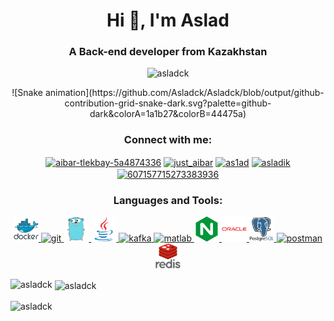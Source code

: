 
<h1 align="center">Hi 👋, I'm Aslad</h1>
<h3 align="center">A Back-end developer from Kazakhstan</h3>

<p align="center"> <img src="https://komarev.com/ghpvc/?username=asladck&label=Profile%20views&color=0e75b6&style=flat" alt="asladck" /> </p>
<div align="center">
  ![Snake animation](https://github.com/Asladck/Asladck/blob/output/github-contribution-grid-snake-dark.svg?palette=github-dark&colorA=1a1b27&colorB=44475a)
</div>

<h3 align="center">Connect with me:</h3>
<p align="center">
<a href="https://linkedin.com/in/aibar-tlekbay-5a4874336" target="blank"><img align="center" src="https://raw.githubusercontent.com/rahuldkjain/github-profile-readme-generator/master/src/images/icons/Social/linked-in-alt.svg" alt="aibar-tlekbay-5a4874336" height="30" width="40" /></a>
<a href="https://instagram.com/just_aibar" target="blank"><img align="center" src="https://raw.githubusercontent.com/rahuldkjain/github-profile-readme-generator/master/src/images/icons/Social/instagram.svg" alt="just_aibar" height="30" width="40" /></a>
<a href="https://codeforces.com/profile/as1ad" target="blank"><img align="center" src="https://raw.githubusercontent.com/rahuldkjain/github-profile-readme-generator/master/src/images/icons/Social/codeforces.svg" alt="as1ad" height="30" width="40" /></a>
<a href="https://www.leetcode.com/asladik" target="blank"><img align="center" src="https://raw.githubusercontent.com/rahuldkjain/github-profile-readme-generator/master/src/images/icons/Social/leet-code.svg" alt="asladik" height="30" width="40" /></a>
<a href="https://discord.gg/607157715273383936" target="blank"><img align="center" src="https://raw.githubusercontent.com/rahuldkjain/github-profile-readme-generator/master/src/images/icons/Social/discord.svg" alt="607157715273383936" height="30" width="40" /></a>
</p>

<h3 align="center">Languages and Tools:</h3>
<p align="center"> <a href="https://www.docker.com/" target="_blank" rel="noreferrer"> <img src="https://raw.githubusercontent.com/devicons/devicon/master/icons/docker/docker-original-wordmark.svg" alt="docker" width="40" height="40"/> </a> <a href="https://git-scm.com/" target="_blank" rel="noreferrer"> <img src="https://www.vectorlogo.zone/logos/git-scm/git-scm-icon.svg" alt="git" width="40" height="40"/> </a> <a href="https://golang.org" target="_blank" rel="noreferrer"> <img src="https://raw.githubusercontent.com/devicons/devicon/master/icons/go/go-original.svg" alt="go" width="40" height="40"/> </a> <a href="https://www.java.com" target="_blank" rel="noreferrer"> <img src="https://raw.githubusercontent.com/devicons/devicon/master/icons/java/java-original.svg" alt="java" width="40" height="40"/> </a> <a href="https://kafka.apache.org/" target="_blank" rel="noreferrer"> <img src="https://www.vectorlogo.zone/logos/apache_kafka/apache_kafka-icon.svg" alt="kafka" width="40" height="40"/> </a> <a href="https://www.mathworks.com/" target="_blank" rel="noreferrer"> <img src="https://upload.wikimedia.org/wikipedia/commons/2/21/Matlab_Logo.png" alt="matlab" width="40" height="40"/> </a> <a href="https://www.nginx.com" target="_blank" rel="noreferrer"> <img src="https://raw.githubusercontent.com/devicons/devicon/master/icons/nginx/nginx-original.svg" alt="nginx" width="40" height="40"/> </a> <a href="https://www.oracle.com/" target="_blank" rel="noreferrer"> <img src="https://raw.githubusercontent.com/devicons/devicon/master/icons/oracle/oracle-original.svg" alt="oracle" width="40" height="40"/> </a> <a href="https://www.postgresql.org" target="_blank" rel="noreferrer"> <img src="https://raw.githubusercontent.com/devicons/devicon/master/icons/postgresql/postgresql-original-wordmark.svg" alt="postgresql" width="40" height="40"/> </a> <a href="https://postman.com" target="_blank" rel="noreferrer"> <img src="https://www.vectorlogo.zone/logos/getpostman/getpostman-icon.svg" alt="postman" width="40" height="40"/> </a> <a href="https://redis.io" target="_blank" rel="noreferrer"> <img src="https://raw.githubusercontent.com/devicons/devicon/master/icons/redis/redis-original-wordmark.svg" alt="redis" width="40" height="40"/> </a> </p>

<p><img align="left" src="https://github-readme-stats.vercel.app/api/top-langs?username=asladck&show_icons=true&locale=en&layout=compact" alt="asladck" /></p>

<p>&nbsp;<img align="center" src="https://github-readme-stats.vercel.app/api?username=asladck&show_icons=true&locale=en" alt="asladck" /></p>

<p><img align="center" src="https://github-readme-streak-stats.herokuapp.com/?user=asladck&" alt="asladck" /></p>

